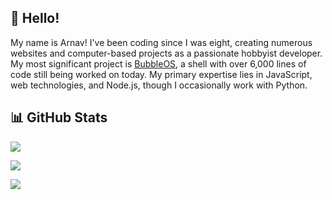 ## 👋 Hello!

My name is Arnav! I've been coding since I was eight, creating numerous websites and computer-based projects as a passionate hobbyist developer. My most significant project is [BubbleOS](https://github.com/Bubble-OS/bubbleos), a shell with over 6,000 lines of code still being worked on today. My primary expertise lies in JavaScript, web technologies, and Node.js, though I occasionally work with Python.

## 📊 GitHub Stats

![](https://github-readme-streak-stats.herokuapp.com/?user=arnavt78&theme=midnight-purple&hide_border=false)

![](https://github-readme-stats.vercel.app/api/top-langs/?username=arnavt78&theme=midnight-purple&layout=compact&langs_count=10)

![](https://github-readme-stats.vercel.app/api?username=arnavt78&theme=midnight-purple&show_icons=true)
